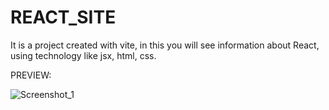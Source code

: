 # REACT_SITE

It is a project created with vite, in this you will see information about React, using technology like jsx, html, css.

PREVIEW:


![Screenshot_1](https://github.com/FacundoUG/React_site/assets/71556057/958884fe-641a-42e1-81d5-80154de9f7e1)
